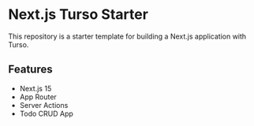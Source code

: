 # Next.js Turso Starter

This repository is a starter template for building a Next.js application with Turso.

## Features

- Next.js 15
- App Router
- Server Actions
- Todo CRUD App
